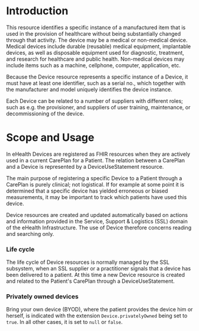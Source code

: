 # Introduction
This resource identifies a specific instance of a manufactured item that is used in the provision of healthcare without being substantially changed through that activity. The device may be a medical or non-medical device. Medical devices include durable (reusable) medical equipment, implantable devices, as well as disposable equipment used for diagnostic, treatment, and research for healthcare and public health. Non-medical devices may include items such as a machine, cellphone, computer, application, etc.

Because the Device resource represents a specific instance of a Device, it must have at least one identifier, such as a serial no., which together with the manufacturer and model uniquely identifies the device instance.

Each Device can be related to a number of suppliers with different roles; such as e.g. the provisioner, and suppliers of user training, maintenance, or decommissioning of the device.

# Scope and Usage
In eHealth Devices are registered as FHIR resources when they are actively used in a current CarePlan for a Patient. The relation between a CarePlan and a Device is represented by a DeviceUseStatement resource.

The main purpose of registering a specific Device to a Patient through a CarePlan is purely clinical; not logistical. If for example at some point it is determined that a specific device has yielded erroneous or biased measurements, it may be important to track which patients have used this device.

Device resources are created and updated automatically based on actions and information provided in the Service, Support & Logistics (SSL) domain of the eHealth Infrastructure. The use of Device therefore concerns reading and searching only.

### Life cycle
The life cycle of Device resources is normally managed by the SSL subsystem, when an SSL supplier or a practitioner signals that a device has been delivered to a patient. At this time a new Device resource is created and related to the Patient's CarePlan through a DeviceUseStatement.

### Privately owned devices
Bring your own device (BYOD), where the patient provides the device him or herself, is indicated with the extension `Device.privatelyOwned` being set to `true`. In all other cases, it is set to `null` or `false`.
